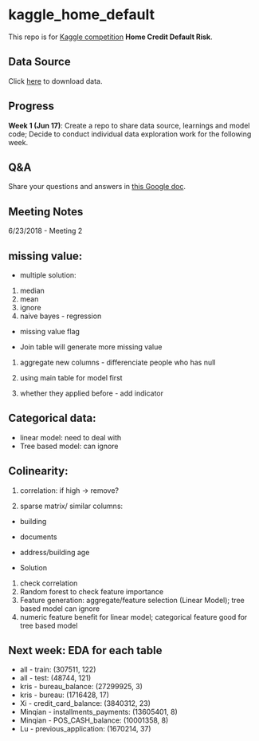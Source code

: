 # kaggle_home_default

This repo is for [Kaggle competition](https://www.kaggle.com/c/home-credit-default-risk) **Home Credit Default Risk**. 

## Data Source 
Click [here](https://drive.google.com/drive/folders/1fID6TWxyoAvP6Opfwo2dYpSexAW1T6yx) to download data. 

## Progress
**Week 1 (Jun 17)**: Create a repo to share data source, learnings and model code; Decide to conduct individual data exploration work for the following week.  

## Q&A
Share your questions and answers in [this Google doc](https://docs.google.com/document/d/1U8qMmTOcAPZmsL7fGNErXqK3kIJFMAx4tmgVCJB6SAw/edit). 

## Meeting Notes
6/23/2018 - Meeting 2

## missing value: ## 
- multiple solution:
1. median
2. mean
3. ignore
4. naive bayes - regression 
    
- missing value flag
   
- Join table will generate more missing value 
1. aggregate new columns - differenciate people who has null 

2. using main table for model first
3. whether they applied before - add indicator

## Categorical data: ##
- linear model: need to deal with
- Tree based model: can ignore

## Colinearity: ##
1. correlation: if high -> remove?

2. sparse matrix/ similar columns:
- building
- documents
- address/building age

- Solution
1. check correlation
2. Random forest to check feature importance 
3. Feature generation: aggregate/feature selection (Linear Model); tree based model can ignore
4. numeric feature benefit for linear model; categorical feature good for tree based model


## Next week: EDA for each table ##
- all     - train:  (307511, 122)
- all     - test:  (48744, 121)
- kris    - bureau_balance:  (27299925, 3)
- kris    - bureau:  (1716428, 17)
- Xi      - credit_card_balance:  (3840312, 23)
- Minqian - installments_payments:  (13605401, 8)
- Minqian - POS_CASH_balance:  (10001358, 8)
- Lu      - previous_application:  (1670214, 37)
